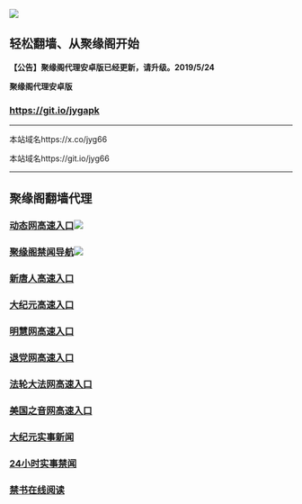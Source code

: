 ![](https://raw.githubusercontent.com/hao369/a/master/j.jpg)



## 轻松翻墙、从聚缘阁开始



**【公告】聚缘阁代理安卓版已经更新，请升级。2019/5/24**

 
**聚缘阁代理安卓版**
### https://git.io/jygapk  

***

本站域名https://x.co/jyg66 

本站域名https://git.io/jyg66



***




## 聚缘阁翻墙代理 


### [动态网高速入口](http://wage2.sa.sellusedlaptopz.com/eerw/505)![](https://raw.githubusercontent.com/hao369/a/master/jygdl.gif)



### [聚缘阁禁闻导航](https://kbt2pv5m7l.execute-api.ap-northeast-1.amazonaws.com/vdse)![](https://raw.githubusercontent.com/hao369/a/master/jyg.gif)




### [新唐人高速入口](http://wage2.sa.sellusedlaptopz.com/eerw/5)

### [大纪元高速入口](http://wage2.sa.sellusedlaptopz.com/eerw/7)

### [明慧网高速入口](http://wage2.sa.sellusedlaptopz.com/eerw/3)

### [退党网高速入口](http://wage2.sa.sellusedlaptopz.com/eerw/8)

### [法轮大法网高速入口](http://wage2.sa.sellusedlaptopz.com/eerw/15)

### [美国之音网高速入口](http://wage2.sa.sellusedlaptopz.com/eerw/18)












### [大纪元实事新闻](https://git.io/fjmgE)

### [24小时实事禁闻](https://git.io/fj3Go)

### [禁书在线阅读](https://git.io/fjJ5Z)






